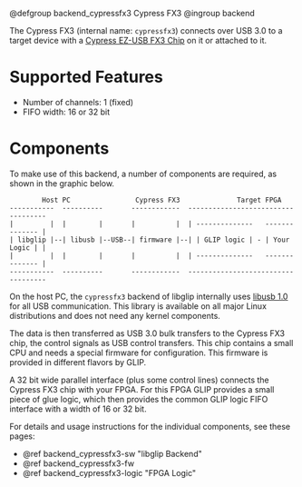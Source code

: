 @defgroup backend_cypressfx3 Cypress FX3
@ingroup backend


The Cypress FX3 (internal name: `cypressfx3`) connects over USB 3.0 to a target device with a [Cypress EZ-USB FX3 Chip](http://www.cypress.com/products/ez-usb-fx3-superspeed-usb-30-peripheral-controller) on it or attached to it.

Supported Features
==================
- Number of channels: 1 (fixed)
- FIFO width: 16 or 32 bit


Components
==========

To make use of this backend, a number of components are required, as shown in the
graphic below.

            Host PC                Cypress FX3              Target FPGA
    -----------  ----------       ------------  -----------------------------------
    |         |  |        |       |          |  | --------------   -------------- |
    | libglip |--| libusb |--USB--| firmware |--| | GLIP logic | - | Your Logic | |
    |         |  |        |       |          |  | --------------   -------------- |
    -----------  ----------       ------------  -----------------------------------

On the host PC, the `cypressfx3` backend of libglip internally uses [libusb
1.0](http://libusb.info) for all USB communication. This library is available on
all major Linux distributions and does not need any kernel components.

The data is then transferred as USB 3.0 bulk transfers to the Cypress FX3 chip,
the control signals as USB control transfers. This chip contains a small CPU and
needs a special firmware for configuration. This firmware is provided in
different flavors by GLIP.

A 32 bit wide parallel interface (plus some control lines)
connects the Cypress FX3 chip with your FPGA. For this FPGA GLIP
provides a small piece of glue logic, which then provides the common
GLIP logic FIFO interface with a width of 16 or 32 bit.

For details and usage instructions for the individual components, see these
pages:
- @ref backend_cypressfx3-sw "libglip Backend"
- @ref backend_cypressfx3-fw
- @ref backend_cypressfx3-logic "FPGA Logic"
